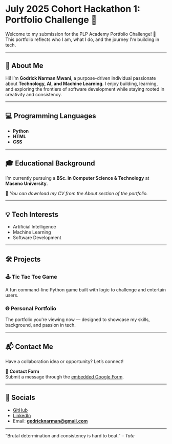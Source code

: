# July 2025 Cohort Hackathon 1: Portfolio Challenge 🚀

Welcome to my submission for the PLP Academy Portfolio Challenge! 👋  
This portfolio reflects who I am, what I do, and the journey I'm building in tech.

---

## 🌟 About Me

Hi! I’m **Godrick Narman Mwani**, a purpose-driven individual passionate about **Technology, AI, and Machine Learning**. I enjoy building, learning, and exploring the frontiers of software development while staying rooted in creativity and consistency.

---

## 💻 Programming Languages

- **Python**
- **HTML**
- **CSS**

---

## 🎓 Educational Background

I’m currently pursuing a **BSc. in Computer Science & Technology** at **Maseno University**.

📄 *You can download my CV from the About section of the portfolio.*

---

## 💡 Tech Interests

- Artificial Intelligence
- Machine Learning
- Software Development

---

## 🛠️ Projects

### 🕹️ Tic Tac Toe Game
A fun command-line Python game built with logic to challenge and entertain users.

### 🌐 Personal Portfolio
The portfolio you're viewing now — designed to showcase my skills, background, and passion in tech.

---

## 📬 Contact Me

Have a collaboration idea or opportunity? Let’s connect!

📝 **Contact Form**  
Submit a message through the [embedded Google Form](#contact).

---

## 🔗 Socials

- [GitHub](https://github.com/MrNarman)
- [LinkedIn](https://www.linkedin.com/in/godrick-mwani-856415262/)
- Email: **godricknarman@gmail.com**

---
“Brutal determination and consistency is hard to beat.” – *Tate*


